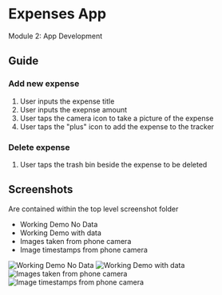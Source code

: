 # Expenses App
Module 2: App Development
## Guide
### Add new expense
1. User inputs the expense title
1. User inputs the exepnse amount
1. User taps the camera icon to take a picture of the expense
1. User taps the "plus" icon to add the expense to the tracker 
### Delete expense
1. User taps the trash bin beside the expense to be deleted
## Screenshots
Are contained within the top level screenshot folder 
* Working Demo No Data
* Working Demo with data
* Images taken from phone camera
* Image timestamps from phone camera

![Working Demo No Data](https://github.com/alexandercarruthers/expense/blob/master/screenshots/Working%20Demo%20No%20Data.png?raw=true)
![Working Demo with data](https://github.com/alexandercarruthers/expense/blob/master/screenshots/Working%20Demo.png?raw=true)
![Images taken from phone camera](https://github.com/alexandercarruthers/expense/blob/master/screenshots/Save%20to%20phone.png?raw=true)
![Image timestamps from phone camera](https://github.com/alexandercarruthers/expense/blob/master/screenshots/Timestamps.png?raw=true)
